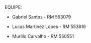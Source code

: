 EQUIPE:

- Gabriel Santos - RM 553079

- Lucas Martinez Lopes - RM 553816

- Murillo Carvalho - RM 550551
